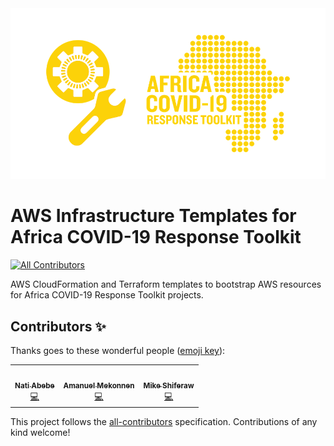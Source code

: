 <div align="center">
  <img alt="ACRT Infrastructure Templates" src="acrt_19_aws_infrastructure.png" width="650px">
</div>

# AWS Infrastructure Templates for Africa COVID-19 Response Toolkit
<!-- ALL-CONTRIBUTORS-BADGE:START - Do not remove or modify this section -->
[![All Contributors](https://img.shields.io/badge/all_contributors-3-orange.svg?style=flat-square)](#contributors-)
<!-- ALL-CONTRIBUTORS-BADGE:END -->

AWS CloudFormation and Terraform templates to bootstrap AWS resources for Africa COVID-19 Response Toolkit projects.

## Contributors ✨

Thanks goes to these wonderful people ([emoji key](https://allcontributors.org/docs/en/emoji-key)):

<!-- ALL-CONTRIBUTORS-LIST:START - Do not remove or modify this section -->
<!-- prettier-ignore-start -->
<!-- markdownlint-disable -->
<table>
  <tr>
    <td align="center"><a href="https://github.com/nabebe"><img src="https://avatars2.githubusercontent.com/u/17017927?v=4" width="100px;" alt=""/><br /><sub><b>Nati Abebe</b></sub></a><br /><a href="https://github.com/africa-covid-19-response-toolkit/aws-infrastructure/commits?author=nabebe" title="Code">💻</a></td>
    <td align="center"><a href="https://github.com/amexboy"><img src="https://avatars1.githubusercontent.com/u/7335342?v=4" width="100px;" alt=""/><br /><sub><b>Amanuel Mekonnen</b></sub></a><br /><a href="https://github.com/africa-covid-19-response-toolkit/aws-infrastructure/commits?author=amexboy" title="Code">💻</a></td>
    <td align="center"><a href="https://github.com/mdshi"><img src="https://avatars2.githubusercontent.com/u/20461976?v=4" width="100px;" alt=""/><br /><sub><b>Mike Shiferaw</b></sub></a><br /><a href="https://github.com/africa-covid-19-response-toolkit/aws-infrastructure/commits?author=mdshi" title="Code">💻</a></td>
  </tr>
</table>

<!-- markdownlint-enable -->
<!-- prettier-ignore-end -->
<!-- ALL-CONTRIBUTORS-LIST:END -->

This project follows the [all-contributors](https://github.com/all-contributors/all-contributors) specification. Contributions of any kind welcome!
